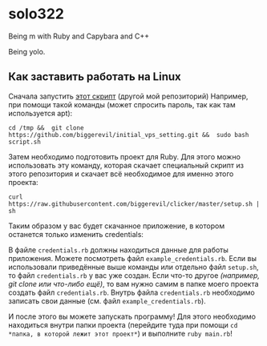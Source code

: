 # solo322
Being m with Ruby and Capybara and C++

Being yolo.

## Как заставить работать на Linux

Сначала запустить [этот скрипт](https://github.com/biggerevil/initial_vps_setting) (другой мой репозиторий)
Например, при помощи такой команды (может спросить пароль, так как там используется apt):

`cd /tmp && 
git clone https://github.com/biggerevil/initial_vps_setting.git && 
sudo bash script.sh`

Затем необходимо подготовить проект для Ruby.
Для этого можно использовать эту команду, которая скачает специальный скрипт из этого репозитория и скачает всё необходимое для именно этого проекта:

`curl https://raw.githubusercontent.com/biggerevil/clicker/master/setup.sh | sh`

Таким образом у вас будет скачанное приложение, в котором останется только изменить credentials:

В файле `credentials.rb` должны находиться данные для работы приложения.
Можете посмотреть файл `example_credentials.rb`. 
Если вы использовали приведённые выше команды или отдельно файл `setup.sh`, то файл `credentials.rb` у вас уже создан. Если что-то другое *(например, git clone или что-либо ещё)*, то вам нужно самим в папке моего проекта создать файл `credentials.rb`.
Внутрь файла `credentials.rb` необходимо записать свои данные (см. файл `example_credentials.rb`).

И после этого вы можете запускать программу!
Для этого необходимо находиться внутри папки проекта (перейдите туда при помощи `cd *папка, в которой лежит этот проект*`) и выполните `ruby main.rb`!
